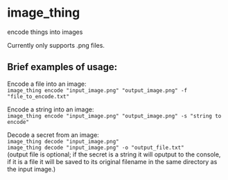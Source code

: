 # image_thing
encode things into images

Currently only supports .png files.

## Brief examples of usage:

Encode a file into an image:\
`image_thing encode "input_image.png" "output_image.png" -f "file_to_encode.txt"`

Encode a string into an image:\
`image_thing encode "input_image.png" "output_image.png" -s "string to encode"`

Decode a secret from an image:\
`image_thing decode "input_image.png"`\
`image_thing decode "input_image.png" -o "output_file.txt"`\
(output file is optional; if the secret is a string it will oputput to the console,
if it is a file it will be saved to its original filename in the same directory as the input image.)
